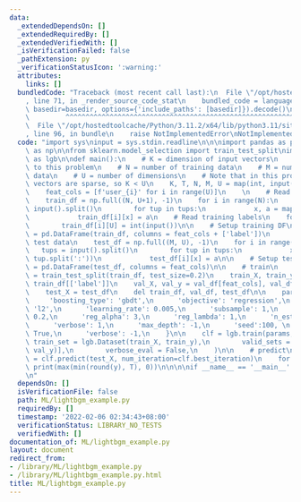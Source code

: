 ```yaml
---
data:
  _extendedDependsOn: []
  _extendedRequiredBy: []
  _extendedVerifiedWith: []
  _isVerificationFailed: false
  _pathExtension: py
  _verificationStatusIcon: ':warning:'
  attributes:
    links: []
  bundledCode: "Traceback (most recent call last):\n  File \"/opt/hostedtoolcache/Python/3.11.2/x64/lib/python3.11/site-packages/onlinejudge_verify/documentation/build.py\"\
    , line 71, in _render_source_code_stat\n    bundled_code = language.bundle(stat.path,\
    \ basedir=basedir, options={'include_paths': [basedir]}).decode()\n          \
    \         ^^^^^^^^^^^^^^^^^^^^^^^^^^^^^^^^^^^^^^^^^^^^^^^^^^^^^^^^^^^^^^^^^^^^^^^^^^^^^^^^^\n\
    \  File \"/opt/hostedtoolcache/Python/3.11.2/x64/lib/python3.11/site-packages/onlinejudge_verify/languages/python.py\"\
    , line 96, in bundle\n    raise NotImplementedError\nNotImplementedError\n"
  code: "import sys\ninput = sys.stdin.readline\n\n\nimport pandas as pd\nimport numpy\
    \ as np\n\nfrom sklearn.model_selection import train_test_split\nimport lightgbm\
    \ as lgb\n\ndef main():\n    # K = dimension of input vectors\n    # T = specific\
    \ to this problem\n    # N = number of training data\n    # M = number of test\
    \ data\n    # U = number of dimensions\n    # Note that in this problem, input\
    \ vectors are sparse, so K < U\n    K, T, N, M, U = map(int, input().split())\n\
    \    feat_cols = [f'user_{i}' for i in range(U)]\n    \n    # Read training data\n\
    \    train_df = np.full((N, U+1), -1)\n    for i in range(N):\n        tups =\
    \ input().split()\n        for tup in tups:\n            x, a = map(int, tup.split(':'))\n\
    \            train_df[i][x] = a\n    # Read training labels\n    for i in range(N):\n\
    \        train_df[i][U] = int(input())\n\n    # Setup training DF\n    train_df\
    \ = pd.DataFrame(train_df, columns = feat_cols + ['label'])\n        \n    # Read\
    \ test data\n    test_df = np.full((M, U), -1)\n    for i in range(M):\n     \
    \   tups = input().split()\n        for tup in tups:\n            x, a = map(int,\
    \ tup.split(':'))\n            test_df[i][x] = a\n\n    # Setup test DF\n    test_df\
    \ = pd.DataFrame(test_df, columns = feat_cols)\n\n    # train\n    train_df, val_df\
    \ = train_test_split(train_df, test_size=0.2)\n    train_X, train_y = train_df[feat_cols],\
    \ train_df[['label']]\n    val_X, val_y = val_df[feat_cols], val_df[['label']]\n\
    \    test_X = test_df\n    del train_df, val_df, test_df\n\n    params = {\n \
    \     'boosting_type': 'gbdt',\n      'objective': 'regression',\n      'metric':\
    \ 'l2',\n      'learning_rate': 0.005,\n      'subsample': 1,\n      'colsample_bytree':\
    \ 0.2,\n      'reg_alpha': 3,\n      'reg_lambda': 1,\n      'n_estimators': 2000,\n\
    \      'verbose': 1,\n      'max_depth': -1,\n      'seed':100, \n      'force_col_wise':\
    \ True,\n      'verbose': -1,\n    }\n\n    clf = lgb.train(params, \n       \
    \ train_set = lgb.Dataset(train_X, train_y),\n        valid_sets = [lgb.Dataset(val_X,\
    \ val_y)],\n        verbose_eval = False,\n    )\n\n    # predict\n    y_test\
    \ = clf.predict(test_X, num_iteration=clf.best_iteration)\n    for y in y_test:\
    \ print(max(min(round(y), T), 0))\n\n\n\nif __name__ == '__main__':\n    main()\n\
    \n"
  dependsOn: []
  isVerificationFile: false
  path: ML/lightbgm_example.py
  requiredBy: []
  timestamp: '2022-02-06 02:34:43+08:00'
  verificationStatus: LIBRARY_NO_TESTS
  verifiedWith: []
documentation_of: ML/lightbgm_example.py
layout: document
redirect_from:
- /library/ML/lightbgm_example.py
- /library/ML/lightbgm_example.py.html
title: ML/lightbgm_example.py
---
```

